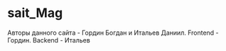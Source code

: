 # sait_Mag
Авторы данного сайта - Гордин Богдан и Итальев Даниил.
Frontend - Гордин.
Backend - Итальев
